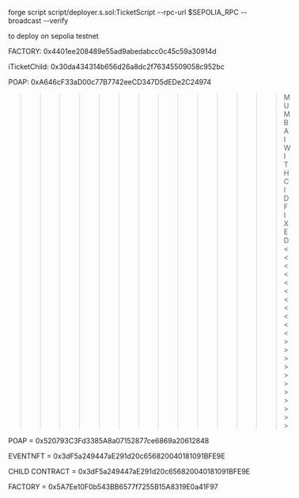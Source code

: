 forge script script/deployer.s.sol:TicketScript --rpc-url $SEPOLIA_RPC --broadcast --verify

to deploy on sepolia testnet

FACTORY: 0x4401ee208489e55ad9abedabcc0c45c59a30914d

iTicketChild: 0x30da434314b656d26a8dc2f76345509058c952bc

POAP: 0xA646cF33aD00c77B7742eeCD347D5dEDe2C24974




>>>>>>>>>>>>>> MUMBAI WITH CID FIXED   <<<<<<<<<<<>>>>>>>>>>>

POAP = 0x520793C3Fd3385A8a07152877ce6869a20612848

EVENTNFT = 0x3dF5a249447aE291d20c656820040181091BFE9E

CHILD CONTRACT = 0x3dF5a249447aE291d20c656820040181091BFE9E

FACTORY = 0x5A7Ee10F0b543BB6577f7255B15A8319E0a41F97